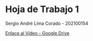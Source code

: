 # Hoja de Trabajo 1 

Sergio André Lima Corado - 202100154

[Enlace al Vídeo - Google Drive](https://drive.google.com/file/d/1oE7MPLt399hzXz1UneEeEBB16WigWPkQ/view?usp=sharing)